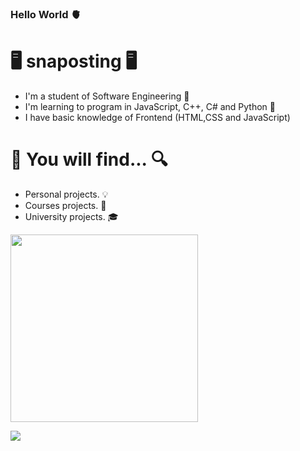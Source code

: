 ### Hello World 🫀
# 🖥️ snaposting 🖥️

 - I'm a student of Software Engineering 🤖
 - I'm learning to program in JavaScript, C++, C# and Python 🐍
 - I have basic knowledge of Frontend (HTML,CSS and JavaScript)

 # 🔎 You will find... 🔍

- Personal projects. 💡
- Courses projects. 📖
- University projects. 🎓

<img src="https://64.media.tumblr.com/a341d1f767b05251792b7c021b06d909/tumblr_msavr9itu81scncwdo1_500.gifv" width="300"/>

![](https://komarev.com/ghpvc/?username=snaposting&color=red)



